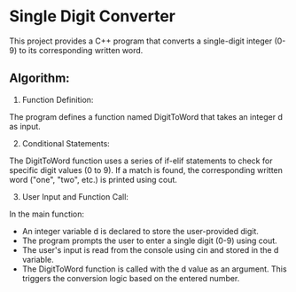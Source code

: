 # Single Digit Converter

This project provides a C++ program that converts a single-digit integer (0-9) to its corresponding written word.

## Algorithm:

1. Function Definition:

The program defines a function named DigitToWord that takes an integer d as input.

2. Conditional Statements:

The DigitToWord function uses a series of if-elif statements to check for specific digit values (0 to 9).
If a match is found, the corresponding written word ("one", "two", etc.) is printed using cout.

3. User Input and Function Call:

In the main function:
  -  An integer variable d is declared to store the user-provided digit.
  -  The program prompts the user to enter a single digit (0-9) using cout.
  -  The user's input is read from the console using cin and stored in the d variable.
  -  The DigitToWord function is called with the d value as an argument. This triggers the conversion logic based on the entered number.
